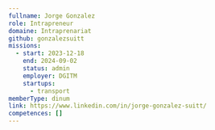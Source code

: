 ```yaml
---
fullname: Jorge Gonzalez
role: Intrapreneur
domaine: Intraprenariat
github: gonzalezsuitt
missions:
  - start: 2023-12-18
    end: 2024-09-02
    status: admin
    employer: DGITM
    startups:
      - transport
memberType: dinum
link: https://www.linkedin.com/in/jorge-gonzalez-suitt/
competences: []
---
```

